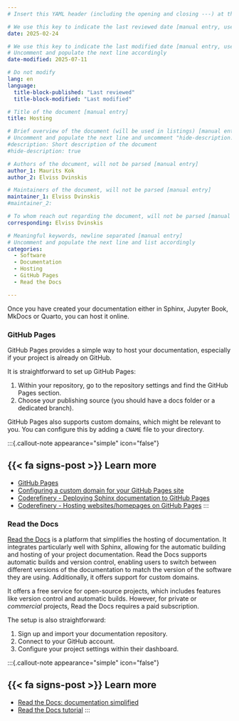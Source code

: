 ```yaml
---
# Insert this YAML header (including the opening and closing ---) at the beginning of the document and fill it out accordingly

# We use this key to indicate the last reviewed date [manual entry, use YYYY-MM-dd]
date: 2025-02-24

# We use this key to indicate the last modified date [manual entry, use YYYY-MM-DD]
# Uncomment and populate the next line accordingly
date-modified: 2025-07-11

# Do not modify
lang: en
language: 
  title-block-published: "Last reviewed"
  title-block-modified: "Last modified"

# Title of the document [manual entry]
title: Hosting

# Brief overview of the document (will be used in listings) [manual entry]
# Uncomment and populate the next line and uncomment "hide-description: true".
#description: Short description of the document
#hide-description: true

# Authors of the document, will not be parsed [manual entry]
author_1: Maurits Kok
author_2: Elviss Dvinskis

# Maintainers of the document, will not be parsed [manual entry]
maintainer_1: Elviss Dvinskis
#maintainer_2:

# To whom reach out regarding the document, will not be parsed [manual entry]
corresponding: Elviss Dvinskis

# Meaningful keywords, newline separated [manual entry]
# Uncomment and populate the next line and list accordingly
categories: 
  - Software
  - Documentation
  - Hosting
  - GitHub Pages
  - Read the Docs

---
```


Once you have created your documentation either in Sphinx, Jupyter Book, MkDocs or Quarto, you can host it online.

### GitHub Pages
GitHub Pages provides a simple way to host your documentation, especially if your project is already on GitHub. 

It is straightforward to set up GitHub Pages:

1. Within your repository, go to the repository settings and find the GitHub Pages section.
2. Choose your publishing source (you should have a docs folder or a dedicated branch).

GitHub Pages also supports custom domains, which might be relevant to you. You can configure this by adding a `CNAME` file to your directory.

:::{.callout-note appearance="simple" icon="false"}
## {{< fa signs-post >}} Learn more
- [GitHub Pages](https://pages.github.com)
- [Configuring a custom domain for your GitHub Pages site]( https://docs.github.com/en/pages/configuring-a-custom-domain-for-your-github-pages-site)
- [Coderefinery - Deploying Sphinx documentation to GitHub Pages](https://coderefinery.github.io/documentation/gh_workflow/)
- [ Coderefinery - Hosting websites/homepages on GitHub Pages](https://coderefinery.github.io/documentation/gh-pages/)
:::

### Read the Docs
[Read the Docs]( https://readthedocs.org/) is a platform that simplifies the hosting of documentation. It integrates particularly well with Sphinx, allowing for the automatic building and hosting of your project documentation. Read the Docs supports automatic builds and version control, enabling users to switch between different versions of the documentation to match the version of the software they are using. Additionally, it offers support for custom domains. 

It offers a free service for open-source projects, which includes features like version control and automatic builds. However, for private or *commercial* projects, Read the Docs requires a paid subscription.

The setup is also straightforward:

1. Sign up and import your documentation repository.
1. Connect to your GitHub account.
1. Configure your project settings within their dashboard.

:::{.callout-note appearance="simple" icon="false"}
## {{< fa signs-post >}} Learn more
- [Read the Docs: documentation simplified](https://docs.readthedocs.io/en/stable/)
- [Read the Docs tutorial](https://docs.readthedocs.io/en/stable/tutorial/index.html)
:::